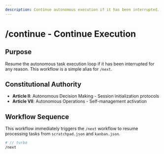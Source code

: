 ```yaml
---
description: Continue autonomous execution if it has been interrupted.
---
```


# /continue - Continue Execution

## Purpose
Resume the autonomous task execution loop if it has been interrupted for any reason. This workflow is a simple alias for `/next`.

## Constitutional Authority
- **Article II**: Autonomous Decision Making - Session initialization protocols
- **Article VII**: Autonomous Operations - Self-management activation

## Workflow Sequence
This workflow immediately triggers the `/next` workflow to resume processing tasks from `scratchpad.json` and `kanban.json`.

```bash
# // turbo
/next
```
